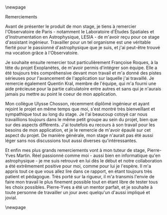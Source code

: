 \newpage

Remerciements

Avant de présenter le produit de mon stage, je tiens à remercier l'Observatoire de Paris - notamment le Laboratoire d'Études Spatiales et d'Instrumentation en Astrophysique, LESIA - de m'avoir reçu pour ce stage d'assistant ingénieur. Travailler pour un tel organisme est une véritable fierté pour le passionné d'astrophysique que je suis, et j'ai peut-être trouvé ma vocation grâce à l'Observatoire.

Je souhaite ensuite remercier tout particulièrement Françoise Roques, à la tête du projet Exoplanètes, de m'avoir permis d'intégrer son équipe. Elle a été toujours très compréhensive devant mon travail et m'a donné des pistes sérieuses pour l'avancement de l'application sur laquelle j'ai travaillé. Je remercie également Quentin Kral, membre de l'équipe, qui m'a fourni une aide précieuse pour la partie calculatoire entre autres et sans qui je n'aurais jamais pu mettre au point le coeur de mon application.

Mon collègue Ulysse Chosson, récemment diplômé ingénieur et ayant rejoint le projet en même temps que moi, s'est montré très bienveillant et sympathique tout au long du stage. Je l'ai beaucoup cotoyé car nous travaillions toujours dans le même petit groupe au sein du projet, bien que sur des aspects différents. J'ai toutefois eu recours à son travail pour les besoins de mon application, et je le remercie de m'avoir épaulé sur cet aspect du projet. De manière générale, mon stage n'aurait pas été aussi léger sans nos discussions tout aussi diverses qu'intéressantes.

Et enfin mes plus grands remerciements vont à mon tuteur de stage, Pierre-Yves Martin. Réel passionné comme moi - aussi bien en informatique qu'en astrophysique - je me suis retrouvé en lui dès le début et notre collaboration a été extrêmement positive pour moi, comme pour lui je l'espère. Il m'a appris tout ce que vous allez lire dans ce rapport, en étant toujours très patient et pédagogue. Très porté sur la rigueur, il m'a transmis l'envie de faire mon travail le plus finement possible tout en étant libre de tester tous les choix possibles. Pierre-Yves a été un mentor parfait, et je souhaite à toute personne de travailler un jour avec quelqu'un d'aussi impliqué et jovial.

\newpage

